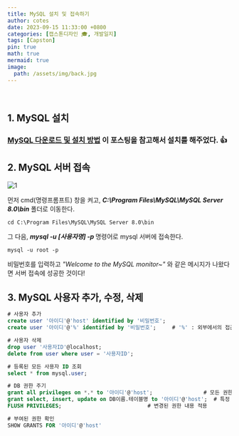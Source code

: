 ```yaml
---
title: MySQL 설치 및 접속하기
author: cotes
date: 2023-09-15 11:33:00 +0800
categories: [캡스톤디자인 🎓, 개발일지]
tags: [Capston]
pin: true
math: true
mermaid: true
image:
  path: /assets/img/back.jpg
---
```


<br>

## 1. MySQL 설치

### <b>[MySQL 다운로드 및 설치 방법](https://velog.io/@joajoa/MySQL-%EB%8B%A4%EC%9A%B4%EB%A1%9C%EB%93%9C-%EB%B0%8F-%EC%84%A4%EC%B9%98-%EB%B0%A9%EB%B2%95)</b> 이 포스팅을 참고해서 설치를 해주었다. 👍

## 2. MySQL 서버 접속

![1](https://github.com/YounJ00/YounJ00.github.io/assets/91127380/2cb031e3-6f2b-4dd3-b4de-329124c2ff33)

먼저 cmd(명령프롬프트) 창을 켜고, <b><i>C:\Program Files\MySQL\MySQL Server 8.0\bin</i></b> 폴더로 이동한다.
```
cd C:\Program Files\MySQL\MySQL Server 8.0\bin
```
그 다음, <b><i>mysql -u [사용자명] -p </i> </b> 명령어로 mysql 서버에 접속한다. 
```
mysql -u root -p
```
비밀번호를 입력하고 <i>"Welcome to the MySQL monitor~" </i> 와 같은 메시지가 나왔다면 서버 접속에 성공한 것이다!

## 3. MySQL 사용자 추가, 수정, 삭제

```sql
# 사용자 추가
create user '아이디'@'host' identified by '비밀번호';
create user '아이디'@'%' identified by '비밀번호';		# '%' : 외부에서의 접근을 허용

# 사용자 삭제
drop user '사용자ID'@localhost;
delete from user where user = '사용자ID';

# 등록된 모든 사용자 ID 조회
select * from mysql.user;

# DB 권한 주기
grant all privileges on *.* to '아이디'@'host';				# 모든 권한주기
grant select, insert, update on DB이름.테이블명 to '아이디'@'host';	# 특정 권한(select,insert,update) 부여
FLUSH PRIVILEGES;							# 변경된 권한 내용 적용

# 부여된 권한 확인
SHOW GRANTS FOR '아이디'@'host'
```
